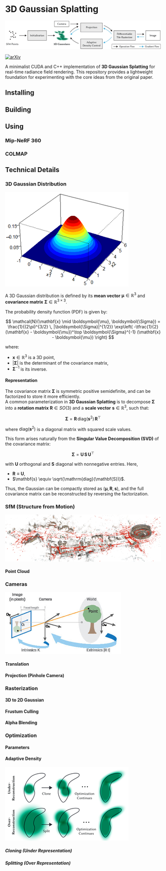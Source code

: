 # 3D Gaussian Splatting

![3D Gaussian Splatting](./assets/overview.jpg)

[![arXiv](https://img.shields.io/badge/arXiv-2308.04079-b31b1b.svg)](https://arxiv.org/abs/2308.04079)

A minimalist CUDA and C++ implementation of **3D Gaussian Splatting** for real-time radiance field rendering.
This repository provides a lightweight foundation for experimenting with the core ideas from the original paper.

## Installing

## Building

## Using

### Mip-NeRF 360

### COLMAP

## Technical Details

### 3D Gaussian Distribution

![3D Gaussian](./assets/3dgaussian.png)

A 3D Gaussian distribution is defined by its **mean vector** $\boldsymbol{\mu} \in \mathbb{R}^3$ and **covariance matrix** $\boldsymbol{\Sigma} \in \mathbb{R}^{3 \times 3}$.

The probability density function (PDF) is given by:

$$
\mathcal{N}(\mathbf{x} \mid \boldsymbol{\mu}, \boldsymbol{\Sigma}) =
\frac{1}{(2\pi)^{3/2} \, |\boldsymbol{\Sigma}|^{1/2}}
\exp\left( -\tfrac{1}{2} (\mathbf{x} - \boldsymbol{\mu})^\top \boldsymbol{\Sigma}^{-1} (\mathbf{x} - \boldsymbol{\mu}) \right)
$$

where:
- $\mathbf{x} \in \mathbb{R}^3$ is a 3D point,  
- $|\boldsymbol{\Sigma}|$ is the determinant of the covariance matrix,  
- $\boldsymbol{\Sigma}^{-1}$ is its inverse.  

#### Representation

The covariance matrix $\boldsymbol{\Sigma}$ is symmetric positive semidefinite, and can be factorized to store it more efficiently.  
A common parameterization in **3D Gaussian Splatting** is to decompose $\boldsymbol{\Sigma}$ into a **rotation matrix** $\mathbf{R} \in SO(3)$ and a **scale vector** $\mathbf{s} \in \mathbb{R}^3$, such that:

$$
\boldsymbol{\Sigma} = \mathbf{R} \, \mathrm{diag}(\mathbf{s}^2) \, \mathbf{R}^\top
$$

where $\mathrm{diag}(\mathbf{s}^2)$ is a diagonal matrix with squared scale values.

This form arises naturally from the **Singular Value Decomposition (SVD)** of the covariance matrix:

$$
\boldsymbol{\Sigma} = \mathbf{U} \, \mathbf{S} \, \mathbf{U}^\top
$$

with $\mathbf{U}$ orthogonal and $\mathbf{S}$ diagonal with nonnegative entries.
Here,
- $\mathbf{R} \equiv \mathbf{U}$,
- $\mathbf{s} \equiv \sqrt{\mathrm{diag}(\mathbf{S})}$.

Thus, the Gaussian can be compactly stored as $(\boldsymbol{\mu}, \mathbf{R}, \mathbf{s})$, and the full covariance matrix can be reconstructed by reversing the factorization.

### SfM (Structure from Motion)

![SfM](./assets/sparse-reconstruction.png)

#### Point Cloud

### Cameras

![Camera Calibration](./assets/calibration-cameramodel-coords.jpg)

#### Translation

#### Projection (Pinhole Camera)

### Rasterization

#### 3D to 2D Gaussian

#### Frustum Culling

#### Alpha Blending

### Optimization

#### Parameters

#### Adaptive Density

![Adaptive Density](./assets/adaptive_dens.png)

##### Cloning (Under Representation)

##### Splitting (Over Representation)
